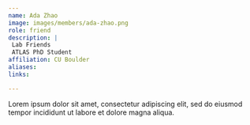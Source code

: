 ```yaml
---
name: Ada Zhao
image: images/members/ada-zhao.png
role: friend
description: |
 Lab Friends
 ATLAS PhD Student
affiliation: CU Boulder
aliases:
links:

---
```


Lorem ipsum dolor sit amet, consectetur adipiscing elit, sed do eiusmod tempor incididunt ut labore et dolore magna aliqua.
